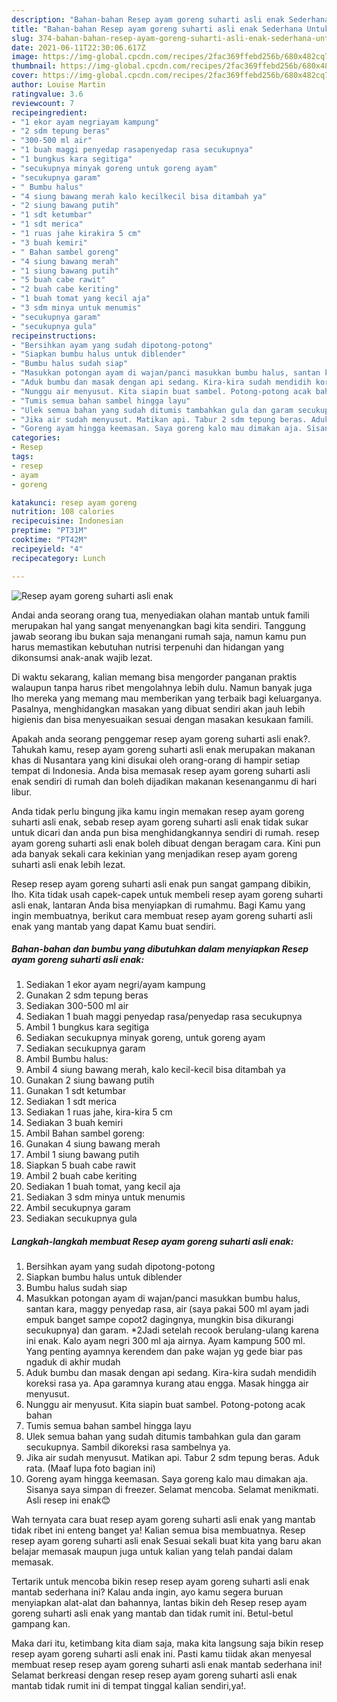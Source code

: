 ```yaml
---
description: "Bahan-bahan Resep ayam goreng suharti asli enak Sederhana Untuk Jualan"
title: "Bahan-bahan Resep ayam goreng suharti asli enak Sederhana Untuk Jualan"
slug: 374-bahan-bahan-resep-ayam-goreng-suharti-asli-enak-sederhana-untuk-jualan
date: 2021-06-11T22:30:06.617Z
image: https://img-global.cpcdn.com/recipes/2fac369ffebd256b/680x482cq70/resep-ayam-goreng-suharti-asli-enak-foto-resep-utama.jpg
thumbnail: https://img-global.cpcdn.com/recipes/2fac369ffebd256b/680x482cq70/resep-ayam-goreng-suharti-asli-enak-foto-resep-utama.jpg
cover: https://img-global.cpcdn.com/recipes/2fac369ffebd256b/680x482cq70/resep-ayam-goreng-suharti-asli-enak-foto-resep-utama.jpg
author: Louise Martin
ratingvalue: 3.6
reviewcount: 7
recipeingredient:
- "1 ekor ayam negriayam kampung"
- "2 sdm tepung beras"
- "300-500 ml air"
- "1 buah maggi penyedap rasapenyedap rasa secukupnya"
- "1 bungkus kara segitiga"
- "secukupnya minyak goreng untuk goreng ayam"
- "secukupnya garam"
- " Bumbu halus"
- "4 siung bawang merah kalo kecilkecil bisa ditambah ya"
- "2 siung bawang putih"
- "1 sdt ketumbar"
- "1 sdt merica"
- "1 ruas jahe kirakira 5 cm"
- "3 buah kemiri"
- " Bahan sambel goreng"
- "4 siung bawang merah"
- "1 siung bawang putih"
- "5 buah cabe rawit"
- "2 buah cabe keriting"
- "1 buah tomat yang kecil aja"
- "3 sdm minya untuk menumis"
- "secukupnya garam"
- "secukupnya gula"
recipeinstructions:
- "Bersihkan ayam yang sudah dipotong-potong"
- "Siapkan bumbu halus untuk diblender"
- "Bumbu halus sudah siap"
- "Masukkan potongan ayam di wajan/panci masukkan bumbu halus, santan kara, maggy penyedap rasa, air (saya pakai 500 ml ayam jadi empuk banget sampe copot2 dagingnya, mungkin bisa dikurangi secukupnya) dan garam. *2Jadi setelah recook berulang-ulang karena ini enak. Kalo ayam negri 300 ml aja airnya. Ayam kampung 500 ml. Yang penting ayamnya kerendem dan pake wajan yg gede biar pas ngaduk di akhir mudah"
- "Aduk bumbu dan masak dengan api sedang. Kira-kira sudah mendidih koreksi rasa ya. Apa garamnya kurang atau engga. Masak hingga air menyusut."
- "Nunggu air menyusut. Kita siapin buat sambel. Potong-potong acak bahan"
- "Tumis semua bahan sambel hingga layu"
- "Ulek semua bahan yang sudah ditumis tambahkan gula dan garam secukupnya. Sambil dikoreksi rasa sambelnya ya."
- "Jika air sudah menyusut. Matikan api. Tabur 2 sdm tepung beras. Aduk rata. (Maaf lupa foto bagian ini)"
- "Goreng ayam hingga keemasan. Saya goreng kalo mau dimakan aja. Sisanya saya simpan di freezer. Selamat mencoba. Selamat menikmati. Asli resep ini enak😊"
categories:
- Resep
tags:
- resep
- ayam
- goreng

katakunci: resep ayam goreng 
nutrition: 108 calories
recipecuisine: Indonesian
preptime: "PT31M"
cooktime: "PT42M"
recipeyield: "4"
recipecategory: Lunch

---
```



![Resep ayam goreng suharti asli enak](https://img-global.cpcdn.com/recipes/2fac369ffebd256b/680x482cq70/resep-ayam-goreng-suharti-asli-enak-foto-resep-utama.jpg)

Andai anda seorang orang tua, menyediakan olahan mantab untuk famili merupakan hal yang sangat menyenangkan bagi kita sendiri. Tanggung jawab seorang ibu bukan saja menangani rumah saja, namun kamu pun harus memastikan kebutuhan nutrisi terpenuhi dan hidangan yang dikonsumsi anak-anak wajib lezat.

Di waktu  sekarang, kalian memang bisa mengorder panganan praktis walaupun tanpa harus ribet mengolahnya lebih dulu. Namun banyak juga lho mereka yang memang mau memberikan yang terbaik bagi keluarganya. Pasalnya, menghidangkan masakan yang dibuat sendiri akan jauh lebih higienis dan bisa menyesuaikan sesuai dengan masakan kesukaan famili. 



Apakah anda seorang penggemar resep ayam goreng suharti asli enak?. Tahukah kamu, resep ayam goreng suharti asli enak merupakan makanan khas di Nusantara yang kini disukai oleh orang-orang di hampir setiap tempat di Indonesia. Anda bisa memasak resep ayam goreng suharti asli enak sendiri di rumah dan boleh dijadikan makanan kesenanganmu di hari libur.

Anda tidak perlu bingung jika kamu ingin memakan resep ayam goreng suharti asli enak, sebab resep ayam goreng suharti asli enak tidak sukar untuk dicari dan anda pun bisa menghidangkannya sendiri di rumah. resep ayam goreng suharti asli enak boleh dibuat dengan beragam cara. Kini pun ada banyak sekali cara kekinian yang menjadikan resep ayam goreng suharti asli enak lebih lezat.

Resep resep ayam goreng suharti asli enak pun sangat gampang dibikin, lho. Kita tidak usah capek-capek untuk membeli resep ayam goreng suharti asli enak, lantaran Anda bisa menyiapkan di rumahmu. Bagi Kamu yang ingin membuatnya, berikut cara membuat resep ayam goreng suharti asli enak yang mantab yang dapat Kamu buat sendiri.

<!--inarticleads1-->

##### Bahan-bahan dan bumbu yang dibutuhkan dalam menyiapkan Resep ayam goreng suharti asli enak:

1. Sediakan 1 ekor ayam negri/ayam kampung
1. Gunakan 2 sdm tepung beras
1. Sediakan 300-500 ml air
1. Sediakan 1 buah maggi penyedap rasa/penyedap rasa secukupnya
1. Ambil 1 bungkus kara segitiga
1. Sediakan secukupnya minyak goreng, untuk goreng ayam
1. Sediakan secukupnya garam
1. Ambil  Bumbu halus:
1. Ambil 4 siung bawang merah, kalo kecil-kecil bisa ditambah ya
1. Gunakan 2 siung bawang putih
1. Gunakan 1 sdt ketumbar
1. Sediakan 1 sdt merica
1. Sediakan 1 ruas jahe, kira-kira 5 cm
1. Sediakan 3 buah kemiri
1. Ambil  Bahan sambel goreng:
1. Gunakan 4 siung bawang merah
1. Ambil 1 siung bawang putih
1. Siapkan 5 buah cabe rawit
1. Ambil 2 buah cabe keriting
1. Sediakan 1 buah tomat, yang kecil aja
1. Sediakan 3 sdm minya untuk menumis
1. Ambil secukupnya garam
1. Sediakan secukupnya gula




<!--inarticleads2-->

##### Langkah-langkah membuat Resep ayam goreng suharti asli enak:

1. Bersihkan ayam yang sudah dipotong-potong
1. Siapkan bumbu halus untuk diblender
1. Bumbu halus sudah siap
1. Masukkan potongan ayam di wajan/panci masukkan bumbu halus, santan kara, maggy penyedap rasa, air (saya pakai 500 ml ayam jadi empuk banget sampe copot2 dagingnya, mungkin bisa dikurangi secukupnya) dan garam. *2Jadi setelah recook berulang-ulang karena ini enak. Kalo ayam negri 300 ml aja airnya. Ayam kampung 500 ml. Yang penting ayamnya kerendem dan pake wajan yg gede biar pas ngaduk di akhir mudah
1. Aduk bumbu dan masak dengan api sedang. Kira-kira sudah mendidih koreksi rasa ya. Apa garamnya kurang atau engga. Masak hingga air menyusut.
1. Nunggu air menyusut. Kita siapin buat sambel. Potong-potong acak bahan
1. Tumis semua bahan sambel hingga layu
1. Ulek semua bahan yang sudah ditumis tambahkan gula dan garam secukupnya. Sambil dikoreksi rasa sambelnya ya.
1. Jika air sudah menyusut. Matikan api. Tabur 2 sdm tepung beras. Aduk rata. (Maaf lupa foto bagian ini)
1. Goreng ayam hingga keemasan. Saya goreng kalo mau dimakan aja. Sisanya saya simpan di freezer. Selamat mencoba. Selamat menikmati. Asli resep ini enak😊




Wah ternyata cara buat resep ayam goreng suharti asli enak yang mantab tidak ribet ini enteng banget ya! Kalian semua bisa membuatnya. Resep resep ayam goreng suharti asli enak Sesuai sekali buat kita yang baru akan belajar memasak maupun juga untuk kalian yang telah pandai dalam memasak.

Tertarik untuk mencoba bikin resep resep ayam goreng suharti asli enak mantab sederhana ini? Kalau anda ingin, ayo kamu segera buruan menyiapkan alat-alat dan bahannya, lantas bikin deh Resep resep ayam goreng suharti asli enak yang mantab dan tidak rumit ini. Betul-betul gampang kan. 

Maka dari itu, ketimbang kita diam saja, maka kita langsung saja bikin resep resep ayam goreng suharti asli enak ini. Pasti kamu tiidak akan menyesal membuat resep resep ayam goreng suharti asli enak mantab sederhana ini! Selamat berkreasi dengan resep resep ayam goreng suharti asli enak mantab tidak rumit ini di tempat tinggal kalian sendiri,ya!.

